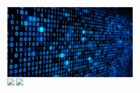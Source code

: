 <div style= justify-content:"center"><img height="160em" src="code.gif"/></div>

<img height="160em" src="https://github-readme-stats.vercel.app/api?username=henriquepedra&show_icons=true&theme=react&include_all_commits=true&count_private=true"/>
  <img height="160em" src="https://github-readme-stats.vercel.app/api/top-langs/?username=henriquepedra&layout=compact&langs_count=7&theme=react"/>
  


